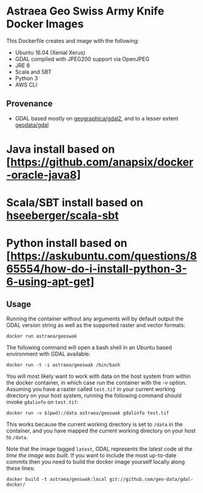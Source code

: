 # Astraea Geo Swiss Army Knife Docker Images

This Dockerfile creates and image with the following:
* Ubuntu 16.04 (Xenial Xerus)
* GDAL compiled with JPEG200 support via OpenJPEG
* JRE 8
* Scala and SBT
* Python 3
* AWS CLI

## Provenance
* GDAL based mostly on [geographica/gdal2](https://github.com/GeographicaGS/Docker-GDAL2), and to a lesser extent 
  [geodata/gdal](https://github.com/geo-data/gdal-docker)
# Java install based on [https://github.com/anapsix/docker-oracle-java8]
# Scala/SBT install based on [hseeberger/scala-sbt](https://github.com/hseeberger/scala-sbt)
# Python install based on [https://askubuntu.com/questions/865554/how-do-i-install-python-3-6-using-apt-get]

## Usage

Running the container without any arguments will by default output the GDAL
version string as well as the supported raster and vector formats:

    docker run astraea/geoswak

The following command will open a bash shell in an Ubuntu based environment
with GDAL available:

    docker run -t -i astraea/geoswak /bin/bash

You will most likely want to work with data on the host system from within the
docker container, in which case run the container with the -v option. Assuming
you have a raster called `test.tif` in your current working directory on your
host system, running the following command should invoke `gdalinfo` on
`test.tif`:

    docker run -v $(pwd):/data astraea/geoswak gdalinfo test.tif

This works because the current working directory is set to `/data` in the
container, and you have mapped the current working directory on your host to
`/data`.

Note that the image tagged `latest`, GDAL represents the latest code *at the
time the image was built*. If you want to include the most up-to-date commits
then you need to build the docker image yourself locally along these lines:

    docker build -t astraea/geoswak:local git://github.com/geo-data/gdal-docker/
